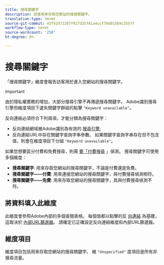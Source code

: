 ```yaml
---
title: 搜尋關鍵字
description: 訪客用來存取您網站的搜尋關鍵字。
translation-type: tm+mt
source-git-commit: d3f92d72207f027d35f81a4ccf70d01569c3557f
workflow-type: tm+mt
source-wordcount: '250'
ht-degree: 0%

---
```



# 搜尋關鍵字

「搜尋關鍵字」維度會報告訪客用於進入您網站的搜尋關鍵字。

>[!IMPORTANT]
>
>由於隱私權實務的增加，大部分搜尋引擎不再傳遞搜尋關鍵字。 Adobe識別搜尋引擎但維度項目下遺失關鍵字群組的點擊 `"Keyword unavailable"`。

反向連結必須符合下列兩項，才能分類為搜尋關鍵字：

* 反向連結網域被Adobe識別為有效的 [搜尋引擎](search-engine.md);
* 反向連結URL中存在關鍵字查詢字串參數。 如果關鍵字查詢字串存在但不包含值，則會在維度項目下分組 `"Keyword unavailable"`。

如果您想要區分付費和免費搜尋，則需 [要「付費搜尋](/help/admin/admin/paid-search-detection/paid-search-detection.md) 」偵測。 搜尋關鍵字可使用多個維度：

* **搜尋關鍵字**: 用來存取您網站的搜尋關鍵字，不論是付費還是免費。
* **搜尋關鍵字——付費**: 用來連接您網站的搜尋關鍵字，與付費搜尋偵測相符。
* **搜尋關鍵字——免費**: 用來存取您網站的搜尋關鍵字，其與付費搜尋偵測不符。

## 將資料填入此維度

此維度會參照Adobe內部的多個查閱表格。 每個值都以點擊的反 [向連結](referrer.md) 為基礎，這取決於 [內部URL篩選器](/help/admin/admin/internal-url-filter-admin.md)。 請確定已正確設定反向連結維度和內部URL篩選器。

## 維度項目

維度項目包括用來存取您網站的搜尋關鍵字。 維 `"Unspecified"` 度項目是所有非搜尋流量。
